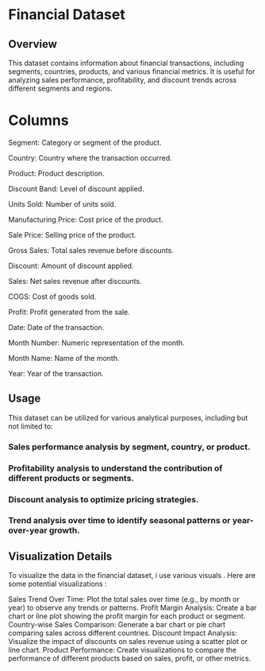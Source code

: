 # Financial Dataset

## Overview
This dataset contains information about financial transactions, including segments, countries, products, and various financial metrics. It is useful for analyzing sales performance, profitability, and discount trends across different segments and regions.

# Columns

Segment: Category or segment of the product.

Country: Country where the transaction occurred.

Product: Product description.

Discount Band: Level of discount applied.

Units Sold: Number of units sold.

Manufacturing Price: Cost price of the product.

Sale Price: Selling price of the product.

Gross Sales: Total sales revenue before discounts.

Discount: Amount of discount applied.

Sales: Net sales revenue after discounts.

COGS: Cost of goods sold.

Profit: Profit generated from the sale.

Date: Date of the transaction.

Month Number: Numeric representation of the month.

Month Name: Name of the month.

Year: Year of the transaction.

## Usage
This dataset can be utilized for various analytical purposes, including but not limited to:

### Sales performance analysis by segment, country, or product.
### Profitability analysis to understand the contribution of different products or segments.
### Discount analysis to optimize pricing strategies.
### Trend analysis over time to identify seasonal patterns or year-over-year growth.

## Visualization Details
To visualize the data in the financial dataset, i use various visuals . Here are some potential visualizations :

Sales Trend Over Time: Plot the total sales over time (e.g., by month or year) to observe any trends or patterns.
Profit Margin Analysis: Create a bar chart or line plot showing the profit margin for each product or segment.
Country-wise Sales Comparison: Generate a bar chart or pie chart comparing sales across different countries.
Discount Impact Analysis: Visualize the impact of discounts on sales revenue using a scatter plot or line chart.
Product Performance: Create visualizations to compare the performance of different products based on sales, profit, or other metrics.
